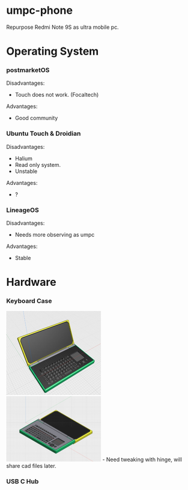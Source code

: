 # umpc-phone
Repurpose Redmi Note 9S as ultra mobile pc.

# Operating System
### postmarketOS
Disadvantages:
- Touch does not work. (Focaltech)

Advantages:
- Good community

### Ubuntu Touch & Droidian
Disadvantages:
- Halium
- Read only system.
- Unstable

Advantages:
- ?

### LineageOS
Disadvantages:
- Needs more observing as umpc

Advantages:
- Stable

# Hardware

### Keyboard Case
<img src="3d-model90-v1.webp" width=50%>
<img src="3d-model180-v1.webp" width=50%>
- Need tweaking with hinge, will share cad files later.

### USB C Hub
